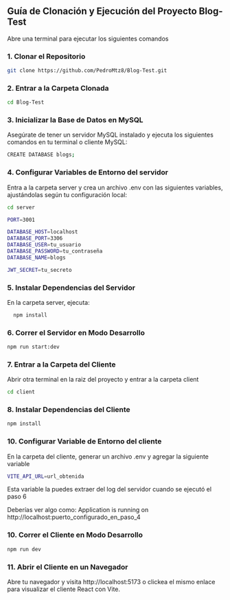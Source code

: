 
## Guía de Clonación y Ejecución del Proyecto Blog-Test

Abre una terminal para ejecutar los siguientes comandos

### 1. Clonar el Repositorio
```bash
git clone https://github.com/PedroMtz8/Blog-Test.git
```

### 2. Entrar a la Carpeta Clonada
```bash
cd Blog-Test
```

### 3. Inicializar la Base de Datos en MySQL
Asegúrate de tener un servidor MySQL instalado y ejecuta los siguientes comandos en tu terminal o cliente MySQL:
```bash
CREATE DATABASE blogs;
```

### 4. Configurar Variables de Entorno del servidor
Entra a la carpeta server y crea un archivo .env con las siguientes variables, ajustándolas según tu configuración local:
```bash
cd server

PORT=3001

DATABASE_HOST=localhost
DATABASE_PORT=3306
DATABASE_USER=tu_usuario
DATABASE_PASSWORD=tu_contraseña
DATABASE_NAME=blogs

JWT_SECRET=tu_secreto
```
### 5. Instalar Dependencias del Servidor
En la carpeta server, ejecuta:
```bash
  npm install
```

### 6. Correr el Servidor en Modo Desarrollo
```bash
npm run start:dev
```

### 7. Entrar a la Carpeta del Cliente
Abrir otra terminal en la raiz del proyecto y entrar a la carpeta client
```bash
cd client
```

### 8. Instalar Dependencias del Cliente
```bash
npm install
```

### 10. Configurar Variable de Entorno del cliente
En la carpeta del cliente, generar un archivo .env y agregar la siguiente variable
```bash
VITE_API_URL=url_obtenida
```
Esta variable la puedes extraer del log del servidor cuando se ejecutó el paso 6

Deberías ver algo como: Application is running on http://localhost:puerto_configurado_en_paso_4

### 10. Correr el Cliente en Modo Desarrollo 
```bash
npm run dev
```

### 11. Abrir el Cliente en un Navegador
Abre tu navegador y visita http://localhost:5173 o clickea el mismo enlace para visualizar el cliente React con Vite.

